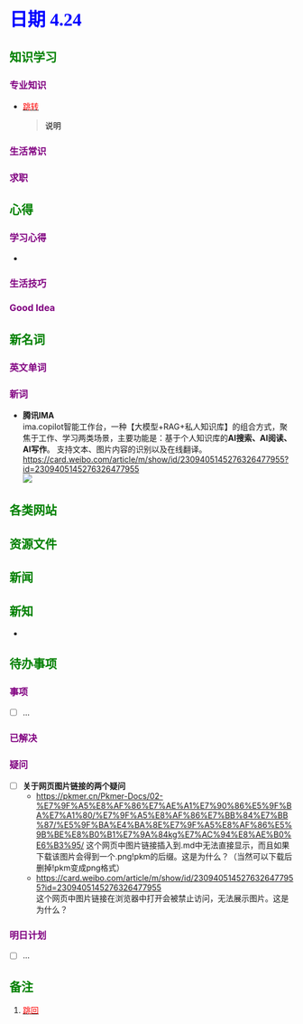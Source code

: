 ## <font color = blue face=楷体 size=6>日期 4.24 </font>

## <font color = green>知识学习 </font>
### <font color = purple>专业知识 </font>
+ <a id = "01-1">  [<font color = red>跳转</font>](#01-2)
   > <font color = o> 说明 </font>
### <font color = purple>生活常识 </font>

### <font color = purple>求职 </font>



## <font color = green>心得 </font>
### <font color = purple>学习心得 </font>
+ 
### <font color = purple>生活技巧 </font>

### <font color = purple>Good Idea </font>



## <font color = green>新名词 </font>
### <font color = purple>英文单词 </font>
### <font color = purple>新词 </font>
+ **腾讯IMA**  
	ima.copilot智能工作台，一种【大模型+RAG+私人知识库】的组合方式，聚焦于工作、学习两类场景，主要功能是：基于个人知识库的**AI搜索、AI阅读、AI写作**。
	支持文本、图片内容的识别以及在线翻译。
https://card.weibo.com/article/m/show/id/2309405145276326477955?id=2309405145276326477955  
	<img src="https://wx1.sinaimg.cn/mw1024/006fRELkly4hzk7s998vfj30u00u0n1w.jpg">

## <font color = green>各类网站 </font>


## <font color = green>资源文件 </font>


## <font color = green>新闻 </font>


## <font color = green>新知 </font>
+ 

## <font color = green>待办事项 </font>
### <font color = purple>事项 </font>
- [ ] ...
### <font color = purple>已解决 </font>
### <font color = purple>疑问 </font>
- [ ] **关于网页图片链接的两个疑问**  
	+ https://pkmer.cn/Pkmer-Docs/02-%E7%9F%A5%E8%AF%86%E7%AE%A1%E7%90%86%E5%9F%BA%E7%A1%80/%E7%9F%A5%E8%AF%86%E7%BB%84%E7%BB%87/%E5%9F%BA%E4%BA%8E%E7%9F%A5%E8%AF%86%E5%9B%BE%E8%B0%B1%E7%9A%84kg%E7%AC%94%E8%AE%B0%E6%B3%95/ 
		这个网页中图片链接插入到.md中无法直接显示，而且如果下载该图片会得到一个.png!pkm的后缀。这是为什么？（当然可以下载后删掉!pkm变成png格式）
	+ https://card.weibo.com/article/m/show/id/2309405145276326477955?id=2309405145276326477955  
	 这个网页中图片链接在浏览器中打开会被禁止访问，无法展示图片。这是为什么？

### <font color = purple>明日计划 </font>
- [ ] ...


## <font color = green>备注 </font>
  1. <a id ="01-2">[<font color = red>跳回</font>](#01-1)

<!--stackedit_data:
eyJoaXN0b3J5IjpbMTAzNzA4NDMwOCw2MDI5MTUxODksMTQ5Nj
I4MjgyNF19
-->